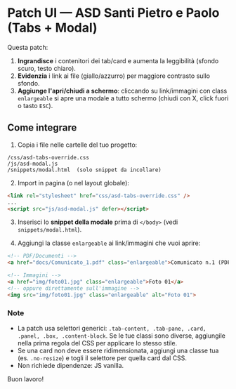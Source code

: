 # Patch UI — ASD Santi Pietro e Paolo (Tabs + Modal)

Questa patch:
1) **Ingrandisce** i contenitori dei tab/card e aumenta la leggibilità (sfondo scuro, testo chiaro).
2) **Evidenzia** i link ai file (giallo/azzurro) per maggiore contrasto sullo sfondo.
3) **Aggiunge l'apri/chiudi a schermo**: cliccando su link/immagini con class `enlargeable` si apre una modale a tutto schermo (chiudi con X, click fuori o tasto `ESC`).

## Come integrare

1. Copia i file nelle cartelle del tuo progetto:
```
/css/asd-tabs-override.css
/js/asd-modal.js
/snippets/modal.html  (solo snippet da incollare)
```

2. Import in pagina (o nel layout globale):
```html
<link rel="stylesheet" href="css/asd-tabs-override.css" />
...
<script src="js/asd-modal.js" defer></script>
```

3. Inserisci lo **snippet della modale** prima di `</body>` (vedi `snippets/modal.html`).

4. Aggiungi la classe `enlargeable` ai link/immagini che vuoi aprire:
```html
<!-- PDF/Documenti -->
<a href="docs/Comunicato_1.pdf" class="enlargeable">Comunicato n.1 (PDF)</a>

<!-- Immagini -->
<a href="img/foto01.jpg" class="enlargeable">Foto 01</a>
<!-- oppure direttamente sull'immagine -->
<img src="img/foto01.jpg" class="enlargeable" alt="Foto 01">
```

### Note
- La patch usa selettori generici: `.tab-content, .tab-pane, .card, .panel, .box, .content-block`. Se le tue classi sono diverse, aggiungile nella prima regola del CSS per applicare lo stesso stile.
- Se una card non deve essere ridimensionata, aggiungi una classe tua (es. `.no-resize`) e togli il selettore per quella card dal CSS.
- Non richiede dipendenze: JS vanilla.

Buon lavoro!

